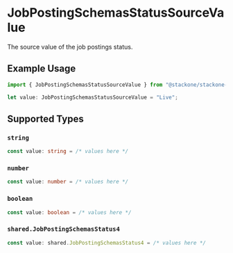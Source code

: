 # JobPostingSchemasStatusSourceValue

The source value of the job postings status.

## Example Usage

```typescript
import { JobPostingSchemasStatusSourceValue } from "@stackone/stackone-client-ts/sdk/models/shared";

let value: JobPostingSchemasStatusSourceValue = "Live";
```

## Supported Types

### `string`

```typescript
const value: string = /* values here */
```

### `number`

```typescript
const value: number = /* values here */
```

### `boolean`

```typescript
const value: boolean = /* values here */
```

### `shared.JobPostingSchemasStatus4`

```typescript
const value: shared.JobPostingSchemasStatus4 = /* values here */
```

